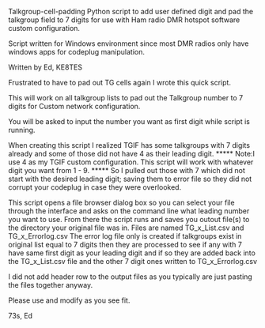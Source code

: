 Talkgroup-cell-padding
Python script to add user defined digit and pad the talkgroup field to 7 digits for use with Ham radio DMR hotspot software custom configuration.

Script written for Windows environment since most DMR radios only have windows apps for codeplug manipulation. 

Written by Ed, KE8TES

Frustrated to have to pad out TG cells again I wrote this quick script. 

This will work on all talkgroup lists to pad out the Talkgroup number to 7 digits for Custom network configuration. 

You will be asked to input the number you want as first digit while script is running.

When creating this script I realized TGIF has some talkgroups with 7 digits already and some of those did not have 4 as their leading digit. ***** Note:I use 4 as my TGIF custom configuration. This script will work with whatever digit you want from 1 - 9. *****
So I pulled out those with 7 which did not start with the desired leading digit; saving them to error file so they did not corrupt your codeplug in case they were overlooked.

This script opens a file browser dialog box so you can select your file through the interface and asks on the command line what leading number you want to use. From there the script runs and saves you outout file(s) to the directory your original file was in. Files are named TG_x_List.csv and TG_x_Errorlog.csv
The error log file only is created if talkgroups exist in original list equal to 7 digits then they are processed to see if any with 7 have same first digit as your leading digit and if so they are added back into the TG_x_List.csv file and the other 7 digit ones written to TG_x_Errorlog.csv

I did not add header row to the output files as you typically are just pasting the files together anyway.

Please use and modify as you see fit.

73s, Ed
